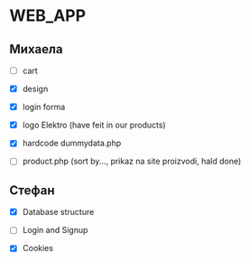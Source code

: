 # WEB_APP

## Михаела

- [ ] cart

- [x] design

- [x] login forma

- [x] logo Elektro (have feit in our products)

- [x] hardcode dummydata.php

-[ ] product.php (sort by..., prikaz na site proizvodi, hald done)

## Стефан

- [x] Database structure

- [ ] Login and Signup

- [x] Cookies

